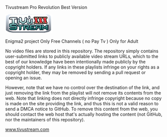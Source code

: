 Tivustream Pro Revolution Best Version

<img src="https://github.com/Belfagor2005/revolutionxxx/blob/main/usr/lib/enigma2/python/Plugins/Extensions/revolutionx/logo.png">

Enigma2 project
Only Free Channels ( no Pay Tv ) 
Only for Adult


No video files are stored in this repository. The repository simply contains user-submitted links to publicly available video stream URLs, which to the best of our knowledge have been intentionally made publicly by the copyright holders. If any links in these playlists infringe on your rights as a copyright holder, they may be removed by sending a pull request or opening an issue.

However, note that we have no control over the destination of the link, and just removing the link from the playlist will not remove its contents from the web. Note that linking does not directly infringe copyright because no copy is made on the site providing the link, and thus this is not a valid reason to send a DMCA notice to GitHub. To remove this content from the web, you should contact the web host that's actually hosting the content (not GitHub, nor the maintainers of this repository).


www.tivustream.com
